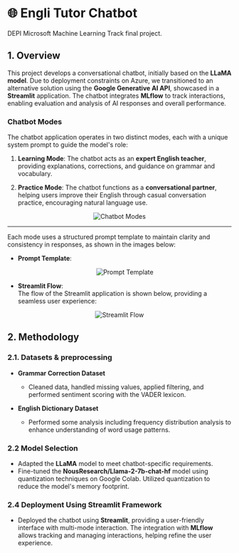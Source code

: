 # 🌐 Engli Tutor Chatbot
DEPI Microsoft Machine Learning Track final project.

## 1. Overview

This project develops a conversational chatbot, initially based on the **LLaMA model**. Due to deployment constraints on Azure, we transitioned to an alternative solution using the **Google Generative AI API**, showcased in a **Streamlit** application. The chatbot integrates **MLflow** to track interactions, enabling evaluation and analysis of AI responses and overall performance.

### Chatbot Modes

The chatbot application operates in two distinct modes, each with a unique system prompt to guide the model's role:

1. **Learning Mode**: The chatbot acts as an **expert English teacher**, providing explanations, corrections, and guidance on grammar and vocabulary.

2. **Practice Mode**: The chatbot functions as a **conversational partner**, helping users improve their English through casual conversation practice, encouraging natural language use.
<div align="center">
  <img src="https://github.com/user-attachments/assets/23ec1532-3755-4d90-867d-983d163bf496" alt="Chatbot Modes" />
</div>

---

Each mode uses a structured prompt template to maintain clarity and consistency in responses, as shown in the images below:

- **Prompt Template**:  
  <div align="center">
    <img src="https://github.com/user-attachments/assets/11d61815-5154-407d-ab86-48bd3e69d785" alt="Prompt Template" />
  </div>

- **Streamlit Flow**:  
  The flow of the Streamlit application is shown below, providing a seamless user experience:
  
<div align="center">
  <img src="https://github.com/user-attachments/assets/2df9f6ad-ca0b-44a4-9fe8-5e9619c6b3da" alt="Streamlit Flow" />
</div>

## 2. Methodology

### 2.1. Datasets & preprocessing

- **Grammar Correction Dataset**  
  - Cleaned data, handled missing values, applied filtering, and performed sentiment scoring with the VADER lexicon.

- **English Dictionary Dataset**  
  - Performed some analysis including frequency distribution analysis to enhance understanding of word usage patterns.

### 2.2 Model Selection
- Adapted the **LLaMA** model to meet chatbot-specific requirements.
- Fine-tuned the **NousResearch/Llama-2-7b-chat-hf** model using quantization techniques on Google Colab. Utilized quantization to reduce the model's memory footprint.

### 2.4 Deployment Using Streamlit Framework
- Deployed the chatbot using **Streamlit**, providing a user-friendly interface with multi-mode interaction. The integration with **MLflow** allows tracking and managing interactions, helping refine the user experience.


